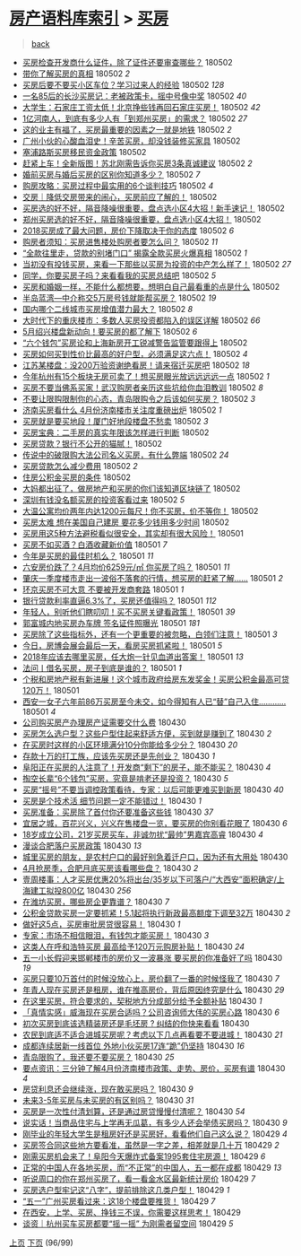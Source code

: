 [房产语料库索引](../../README.md)  > [买房](买房.md)
====
> [back](../README.md)

- [买房检查开发商什么证件，除了证件还要审查哪些？](http://jkwz.applinzi.com/ittc/7098554370436367377.html#%E4%B9%B0%E6%88%BF%E6%A3%80%E6%9F%A5%E5%BC%80%E5%8F%91%E5%95%86%E4%BB%80%E4%B9%88%E8%AF%81%E4%BB%B6%EF%BC%8C%E9%99%A4%E4%BA%86%E8%AF%81%E4%BB%B6%E8%BF%98%E8%A6%81%E5%AE%A1%E6%9F%A5%E5%93%AA%E4%BA%9B%EF%BC%9F) 180502  
- [带你了解买房的真相](http://jkwz.applinzi.com/ittc/7098554366820877322.html#%E5%B8%A6%E4%BD%A0%E4%BA%86%E8%A7%A3%E4%B9%B0%E6%88%BF%E7%9A%84%E7%9C%9F%E7%9B%B8) 180502 *2* 
- [买房后要不要买小区车位？学习过来人的经验](http://jkwz.applinzi.com/ittc/7098553395038389265.html#%E4%B9%B0%E6%88%BF%E5%90%8E%E8%A6%81%E4%B8%8D%E8%A6%81%E4%B9%B0%E5%B0%8F%E5%8C%BA%E8%BD%A6%E4%BD%8D%EF%BC%9F%E5%AD%A6%E4%B9%A0%E8%BF%87%E6%9D%A5%E4%BA%BA%E7%9A%84%E7%BB%8F%E9%AA%8C) 180502 *128* 
- [一名85后的长沙买房记：老被政策卡，摇中号像中奖](http://jkwz.applinzi.com/ittc/7098548394580771857.html#%E4%B8%80%E5%90%8D85%E5%90%8E%E7%9A%84%E9%95%BF%E6%B2%99%E4%B9%B0%E6%88%BF%E8%AE%B0%EF%BC%9A%E8%80%81%E8%A2%AB%E6%94%BF%E7%AD%96%E5%8D%A1%EF%BC%8C%E6%91%87%E4%B8%AD%E5%8F%B7%E5%83%8F%E4%B8%AD%E5%A5%96) 180502 *40* 
- [大学生：石家庄工资太低！北京挣些钱再回石家庄买房！](http://jkwz.applinzi.com/ittc/7098542133265040391.html#%E5%A4%A7%E5%AD%A6%E7%94%9F%EF%BC%9A%E7%9F%B3%E5%AE%B6%E5%BA%84%E5%B7%A5%E8%B5%84%E5%A4%AA%E4%BD%8E%EF%BC%81%E5%8C%97%E4%BA%AC%E6%8C%A3%E4%BA%9B%E9%92%B1%E5%86%8D%E5%9B%9E%E7%9F%B3%E5%AE%B6%E5%BA%84%E4%B9%B0%E6%88%BF%EF%BC%81) 180502 *42* 
- [1亿河南人，到底有多少人有「到郑州买房」的需求？](http://jkwz.applinzi.com/ittc/7098540496572122123.html#1%E4%BA%BF%E6%B2%B3%E5%8D%97%E4%BA%BA%EF%BC%8C%E5%88%B0%E5%BA%95%E6%9C%89%E5%A4%9A%E5%B0%91%E4%BA%BA%E6%9C%89%E3%80%8C%E5%88%B0%E9%83%91%E5%B7%9E%E4%B9%B0%E6%88%BF%E3%80%8D%E7%9A%84%E9%9C%80%E6%B1%82%EF%BC%9F) 180502 *27* 
- [这的业主有福了，买房最重要的因素之一就是地铁](http://jkwz.applinzi.com/ittc/7098538983309181962.html#%E8%BF%99%E7%9A%84%E4%B8%9A%E4%B8%BB%E6%9C%89%E7%A6%8F%E4%BA%86%EF%BC%8C%E4%B9%B0%E6%88%BF%E6%9C%80%E9%87%8D%E8%A6%81%E7%9A%84%E5%9B%A0%E7%B4%A0%E4%B9%8B%E4%B8%80%E5%B0%B1%E6%98%AF%E5%9C%B0%E9%93%81) 180502 *2* 
- [广州小伙的心酸血泪史！辛苦买房，却没钱装修买家具](http://jkwz.applinzi.com/ittc/7098538600578941969.html#%E5%B9%BF%E5%B7%9E%E5%B0%8F%E4%BC%99%E7%9A%84%E5%BF%83%E9%85%B8%E8%A1%80%E6%B3%AA%E5%8F%B2%EF%BC%81%E8%BE%9B%E8%8B%A6%E4%B9%B0%E6%88%BF%EF%BC%8C%E5%8D%B4%E6%B2%A1%E9%92%B1%E8%A3%85%E4%BF%AE%E4%B9%B0%E5%AE%B6%E5%85%B7) 180502  
- [塞浦路斯买房移民资金政策](http://jkwz.applinzi.com/ittc/7098533799375930379.html#%E5%A1%9E%E6%B5%A6%E8%B7%AF%E6%96%AF%E4%B9%B0%E6%88%BF%E7%A7%BB%E6%B0%91%E8%B5%84%E9%87%91%E6%94%BF%E7%AD%96) 180502  
- [赶紧上车！全新版图！苏北刚需告诉你买房3条真诚建议](http://jkwz.applinzi.com/ittc/7098522188238029841.html#%E8%B5%B6%E7%B4%A7%E4%B8%8A%E8%BD%A6%EF%BC%81%E5%85%A8%E6%96%B0%E7%89%88%E5%9B%BE%EF%BC%81%E8%8B%8F%E5%8C%97%E5%88%9A%E9%9C%80%E5%91%8A%E8%AF%89%E4%BD%A0%E4%B9%B0%E6%88%BF3%E6%9D%A1%E7%9C%9F%E8%AF%9A%E5%BB%BA%E8%AE%AE) 180502 *2* 
- [婚前买房与婚后买房的区别你知道多少？](http://jkwz.applinzi.com/ittc/7098518436378575883.html#%E5%A9%9A%E5%89%8D%E4%B9%B0%E6%88%BF%E4%B8%8E%E5%A9%9A%E5%90%8E%E4%B9%B0%E6%88%BF%E7%9A%84%E5%8C%BA%E5%88%AB%E4%BD%A0%E7%9F%A5%E9%81%93%E5%A4%9A%E5%B0%91%EF%BC%9F) 180502 *7* 
- [购房攻略：买房过程中最实用的6个谈判技巧](http://jkwz.applinzi.com/ittc/7098513189371380747.html#%E8%B4%AD%E6%88%BF%E6%94%BB%E7%95%A5%EF%BC%9A%E4%B9%B0%E6%88%BF%E8%BF%87%E7%A8%8B%E4%B8%AD%E6%9C%80%E5%AE%9E%E7%94%A8%E7%9A%846%E4%B8%AA%E8%B0%88%E5%88%A4%E6%8A%80%E5%B7%A7) 180502 *4* 
- [交房｜降低交房带来的闹心，买房前应了解的！](http://jkwz.applinzi.com/ittc/7098509666244101126.html#%E4%BA%A4%E6%88%BF%EF%BD%9C%E9%99%8D%E4%BD%8E%E4%BA%A4%E6%88%BF%E5%B8%A6%E6%9D%A5%E7%9A%84%E9%97%B9%E5%BF%83%EF%BC%8C%E4%B9%B0%E6%88%BF%E5%89%8D%E5%BA%94%E4%BA%86%E8%A7%A3%E7%9A%84%EF%BC%81) 180502  
- [买房选的好不好，隔音降噪很重要，盘点选小区4大招！新手速记！](http://jkwz.applinzi.com/ittc/7098498683513603088.html#%E4%B9%B0%E6%88%BF%E9%80%89%E7%9A%84%E5%A5%BD%E4%B8%8D%E5%A5%BD%EF%BC%8C%E9%9A%94%E9%9F%B3%E9%99%8D%E5%99%AA%E5%BE%88%E9%87%8D%E8%A6%81%EF%BC%8C%E7%9B%98%E7%82%B9%E9%80%89%E5%B0%8F%E5%8C%BA4%E5%A4%A7%E6%8B%9B%EF%BC%81%E6%96%B0%E6%89%8B%E9%80%9F%E8%AE%B0%EF%BC%81) 180502  
- [郑州买房选的好不好，隔音降噪很重要，盘点选小区4大招！](http://jkwz.applinzi.com/ittc/7098498683471660039.html#%E9%83%91%E5%B7%9E%E4%B9%B0%E6%88%BF%E9%80%89%E7%9A%84%E5%A5%BD%E4%B8%8D%E5%A5%BD%EF%BC%8C%E9%9A%94%E9%9F%B3%E9%99%8D%E5%99%AA%E5%BE%88%E9%87%8D%E8%A6%81%EF%BC%8C%E7%9B%98%E7%82%B9%E9%80%89%E5%B0%8F%E5%8C%BA4%E5%A4%A7%E6%8B%9B%EF%BC%81) 180502  
- [2018买房成了最大问题，房价下降取决于你的态度](http://jkwz.applinzi.com/ittc/7098475236276306954.html#2018%E4%B9%B0%E6%88%BF%E6%88%90%E4%BA%86%E6%9C%80%E5%A4%A7%E9%97%AE%E9%A2%98%EF%BC%8C%E6%88%BF%E4%BB%B7%E4%B8%8B%E9%99%8D%E5%8F%96%E5%86%B3%E4%BA%8E%E4%BD%A0%E7%9A%84%E6%80%81%E5%BA%A6) 180502 *6* 
- [购房者须知：买房进售楼处购房者要怎么问？](http://jkwz.applinzi.com/ittc/7098474727184270353.html#%E8%B4%AD%E6%88%BF%E8%80%85%E9%A1%BB%E7%9F%A5%EF%BC%9A%E4%B9%B0%E6%88%BF%E8%BF%9B%E5%94%AE%E6%A5%BC%E5%A4%84%E8%B4%AD%E6%88%BF%E8%80%85%E8%A6%81%E6%80%8E%E4%B9%88%E9%97%AE%EF%BC%9F) 180502 *11* 
- [“全款往里走，贷款的别堵门口” 揭露全款买房火爆真相](http://jkwz.applinzi.com/ittc/7098468853640332299.html#%E2%80%9C%E5%85%A8%E6%AC%BE%E5%BE%80%E9%87%8C%E8%B5%B0%EF%BC%8C%E8%B4%B7%E6%AC%BE%E7%9A%84%E5%88%AB%E5%A0%B5%E9%97%A8%E5%8F%A3%E2%80%9D+%E6%8F%AD%E9%9C%B2%E5%85%A8%E6%AC%BE%E4%B9%B0%E6%88%BF%E7%81%AB%E7%88%86%E7%9C%9F%E7%9B%B8) 180502 *1* 
- [当初没有投钱买房，来看一下那些以买房为投资的中产怎么样了！](http://jkwz.applinzi.com/ittc/7098468556956238865.html#%E5%BD%93%E5%88%9D%E6%B2%A1%E6%9C%89%E6%8A%95%E9%92%B1%E4%B9%B0%E6%88%BF%EF%BC%8C%E6%9D%A5%E7%9C%8B%E4%B8%80%E4%B8%8B%E9%82%A3%E4%BA%9B%E4%BB%A5%E4%B9%B0%E6%88%BF%E4%B8%BA%E6%8A%95%E8%B5%84%E7%9A%84%E4%B8%AD%E4%BA%A7%E6%80%8E%E4%B9%88%E6%A0%B7%E4%BA%86%EF%BC%81) 180502 *27* 
- [同学，你要买房子吗？来看看我的买房总结吧](http://jkwz.applinzi.com/ittc/7098467047875019783.html#%E5%90%8C%E5%AD%A6%EF%BC%8C%E4%BD%A0%E8%A6%81%E4%B9%B0%E6%88%BF%E5%AD%90%E5%90%97%EF%BC%9F%E6%9D%A5%E7%9C%8B%E7%9C%8B%E6%88%91%E7%9A%84%E4%B9%B0%E6%88%BF%E6%80%BB%E7%BB%93%E5%90%A7) 180502 *5* 
- [买房和婚姻一样，不能什么都想要，想明白自己最看重的点是什么](http://jkwz.applinzi.com/ittc/7098191662385988624.html#%E4%B9%B0%E6%88%BF%E5%92%8C%E5%A9%9A%E5%A7%BB%E4%B8%80%E6%A0%B7%EF%BC%8C%E4%B8%8D%E8%83%BD%E4%BB%80%E4%B9%88%E9%83%BD%E6%83%B3%E8%A6%81%EF%BC%8C%E6%83%B3%E6%98%8E%E7%99%BD%E8%87%AA%E5%B7%B1%E6%9C%80%E7%9C%8B%E9%87%8D%E7%9A%84%E7%82%B9%E6%98%AF%E4%BB%80%E4%B9%88) 180502  
- [半岛蓝湾—中介称交5万房号钱就能帮买房？](http://jkwz.applinzi.com/ittc/7098462503225000971.html#%E5%8D%8A%E5%B2%9B%E8%93%9D%E6%B9%BE%E2%80%94%E4%B8%AD%E4%BB%8B%E7%A7%B0%E4%BA%A45%E4%B8%87%E6%88%BF%E5%8F%B7%E9%92%B1%E5%B0%B1%E8%83%BD%E5%B8%AE%E4%B9%B0%E6%88%BF%EF%BC%9F) 180502 *19* 
- [国内哪个二线城市买房增值潜力最大？](http://jkwz.applinzi.com/ittc/7098461349904647175.html#%E5%9B%BD%E5%86%85%E5%93%AA%E4%B8%AA%E4%BA%8C%E7%BA%BF%E5%9F%8E%E5%B8%82%E4%B9%B0%E6%88%BF%E5%A2%9E%E5%80%BC%E6%BD%9C%E5%8A%9B%E6%9C%80%E5%A4%A7%EF%BC%9F) 180502 *8* 
- [大时代下的重庆楼市：多数人买房投资都陷入的误区详解](http://jkwz.applinzi.com/ittc/7098459334306694150.html#%E5%A4%A7%E6%97%B6%E4%BB%A3%E4%B8%8B%E7%9A%84%E9%87%8D%E5%BA%86%E6%A5%BC%E5%B8%82%EF%BC%9A%E5%A4%9A%E6%95%B0%E4%BA%BA%E4%B9%B0%E6%88%BF%E6%8A%95%E8%B5%84%E9%83%BD%E9%99%B7%E5%85%A5%E7%9A%84%E8%AF%AF%E5%8C%BA%E8%AF%A6%E8%A7%A3) 180502 *66* 
- [5月绍兴楼盘新动向！要买房的都了解下](http://jkwz.applinzi.com/ittc/7098456876717179910.html#5%E6%9C%88%E7%BB%8D%E5%85%B4%E6%A5%BC%E7%9B%98%E6%96%B0%E5%8A%A8%E5%90%91%EF%BC%81%E8%A6%81%E4%B9%B0%E6%88%BF%E7%9A%84%E9%83%BD%E4%BA%86%E8%A7%A3%E4%B8%8B) 180502 *6* 
- [“六个钱包”买房论和上海新房开工锐减警告监管要跟得上](http://jkwz.applinzi.com/ittc/7098455847804077072.html#%E2%80%9C%E5%85%AD%E4%B8%AA%E9%92%B1%E5%8C%85%E2%80%9D%E4%B9%B0%E6%88%BF%E8%AE%BA%E5%92%8C%E4%B8%8A%E6%B5%B7%E6%96%B0%E6%88%BF%E5%BC%80%E5%B7%A5%E9%94%90%E5%87%8F%E8%AD%A6%E5%91%8A%E7%9B%91%E7%AE%A1%E8%A6%81%E8%B7%9F%E5%BE%97%E4%B8%8A) 180502  
- [买房如何买到性价比最高的好户型，必须满足这六点！](http://jkwz.applinzi.com/ittc/7098454045847192592.html#%E4%B9%B0%E6%88%BF%E5%A6%82%E4%BD%95%E4%B9%B0%E5%88%B0%E6%80%A7%E4%BB%B7%E6%AF%94%E6%9C%80%E9%AB%98%E7%9A%84%E5%A5%BD%E6%88%B7%E5%9E%8B%EF%BC%8C%E5%BF%85%E9%A1%BB%E6%BB%A1%E8%B6%B3%E8%BF%99%E5%85%AD%E7%82%B9%EF%BC%81) 180502 *4* 
- [江苏某楼盘：没200万验资谢绝看房！请来宿迁买房吧](http://jkwz.applinzi.com/ittc/7098450899209028624.html#%E6%B1%9F%E8%8B%8F%E6%9F%90%E6%A5%BC%E7%9B%98%EF%BC%9A%E6%B2%A1200%E4%B8%87%E9%AA%8C%E8%B5%84%E8%B0%A2%E7%BB%9D%E7%9C%8B%E6%88%BF%EF%BC%81%E8%AF%B7%E6%9D%A5%E5%AE%BF%E8%BF%81%E4%B9%B0%E6%88%BF%E5%90%A7) 180502 *18* 
- [今年杭州有15个板块无房可卖了！想买房眼光放远远远远一点](http://jkwz.applinzi.com/ittc/7098449557363098634.html#%E4%BB%8A%E5%B9%B4%E6%9D%AD%E5%B7%9E%E6%9C%8915%E4%B8%AA%E6%9D%BF%E5%9D%97%E6%97%A0%E6%88%BF%E5%8F%AF%E5%8D%96%E4%BA%86%EF%BC%81%E6%83%B3%E4%B9%B0%E6%88%BF%E7%9C%BC%E5%85%89%E6%94%BE%E8%BF%9C%E8%BF%9C%E8%BF%9C%E8%BF%9C%E4%B8%80%E7%82%B9) 180502 *1* 
- [买房不要当佛系买家！武汉购房者亲历这些坑给你血泪教训](http://jkwz.applinzi.com/ittc/7098448157035987974.html#%E4%B9%B0%E6%88%BF%E4%B8%8D%E8%A6%81%E5%BD%93%E4%BD%9B%E7%B3%BB%E4%B9%B0%E5%AE%B6%EF%BC%81%E6%AD%A6%E6%B1%89%E8%B4%AD%E6%88%BF%E8%80%85%E4%BA%B2%E5%8E%86%E8%BF%99%E4%BA%9B%E5%9D%91%E7%BB%99%E4%BD%A0%E8%A1%80%E6%B3%AA%E6%95%99%E8%AE%AD) 180502 *8* 
- [不要让限购限制你的心态，青岛限购令之后该如何买房？](http://jkwz.applinzi.com/ittc/7096671410678400011.html#%E4%B8%8D%E8%A6%81%E8%AE%A9%E9%99%90%E8%B4%AD%E9%99%90%E5%88%B6%E4%BD%A0%E7%9A%84%E5%BF%83%E6%80%81%EF%BC%8C%E9%9D%92%E5%B2%9B%E9%99%90%E8%B4%AD%E4%BB%A4%E4%B9%8B%E5%90%8E%E8%AF%A5%E5%A6%82%E4%BD%95%E4%B9%B0%E6%88%BF%EF%BC%9F) 180502 *3* 
- [济南买房看什么 4月份济南楼市关注度重磅出炉](http://jkwz.applinzi.com/ittc/7098444218601309201.html#%E6%B5%8E%E5%8D%97%E4%B9%B0%E6%88%BF%E7%9C%8B%E4%BB%80%E4%B9%88+4%E6%9C%88%E4%BB%BD%E6%B5%8E%E5%8D%97%E6%A5%BC%E5%B8%82%E5%85%B3%E6%B3%A8%E5%BA%A6%E9%87%8D%E7%A3%85%E5%87%BA%E7%82%89) 180502 *1* 
- [买房就是要买地段！厦门好地段楼盘不愁卖](http://jkwz.applinzi.com/ittc/7098444036308468746.html#%E4%B9%B0%E6%88%BF%E5%B0%B1%E6%98%AF%E8%A6%81%E4%B9%B0%E5%9C%B0%E6%AE%B5%EF%BC%81%E5%8E%A6%E9%97%A8%E5%A5%BD%E5%9C%B0%E6%AE%B5%E6%A5%BC%E7%9B%98%E4%B8%8D%E6%84%81%E5%8D%96) 180502 *3* 
- [买房宝典：二手房的真实年限该怎样进行判断](http://jkwz.applinzi.com/ittc/7098435591270302727.html#%E4%B9%B0%E6%88%BF%E5%AE%9D%E5%85%B8%EF%BC%9A%E4%BA%8C%E6%89%8B%E6%88%BF%E7%9A%84%E7%9C%9F%E5%AE%9E%E5%B9%B4%E9%99%90%E8%AF%A5%E6%80%8E%E6%A0%B7%E8%BF%9B%E8%A1%8C%E5%88%A4%E6%96%AD) 180502  
- [买房贷款？银行不公开的猫腻！](http://jkwz.applinzi.com/ittc/7098431859816137739.html#%E4%B9%B0%E6%88%BF%E8%B4%B7%E6%AC%BE%EF%BC%9F%E9%93%B6%E8%A1%8C%E4%B8%8D%E5%85%AC%E5%BC%80%E7%9A%84%E7%8C%AB%E8%85%BB%EF%BC%81) 180502  
- [传说中的破限购大法公司名义买房，有什么弊端](http://jkwz.applinzi.com/ittc/7098430752645710865.html#%E4%BC%A0%E8%AF%B4%E4%B8%AD%E7%9A%84%E7%A0%B4%E9%99%90%E8%B4%AD%E5%A4%A7%E6%B3%95%E5%85%AC%E5%8F%B8%E5%90%8D%E4%B9%89%E4%B9%B0%E6%88%BF%EF%BC%8C%E6%9C%89%E4%BB%80%E4%B9%88%E5%BC%8A%E7%AB%AF) 180502 *24* 
- [买房贷款怎么减少费用](http://jkwz.applinzi.com/ittc/7098430457232491530.html#%E4%B9%B0%E6%88%BF%E8%B4%B7%E6%AC%BE%E6%80%8E%E4%B9%88%E5%87%8F%E5%B0%91%E8%B4%B9%E7%94%A8) 180502 *2* 
- [住房公积金买房的条件](http://jkwz.applinzi.com/ittc/7098428034573140998.html#%E4%BD%8F%E6%88%BF%E5%85%AC%E7%A7%AF%E9%87%91%E4%B9%B0%E6%88%BF%E7%9A%84%E6%9D%A1%E4%BB%B6) 180502  
- [大妈都出征了，做房地产和买房的你们该知道区块链了](http://jkwz.applinzi.com/ittc/7098419672242455568.html#%E5%A4%A7%E5%A6%88%E9%83%BD%E5%87%BA%E5%BE%81%E4%BA%86%EF%BC%8C%E5%81%9A%E6%88%BF%E5%9C%B0%E4%BA%A7%E5%92%8C%E4%B9%B0%E6%88%BF%E7%9A%84%E4%BD%A0%E4%BB%AC%E8%AF%A5%E7%9F%A5%E9%81%93%E5%8C%BA%E5%9D%97%E9%93%BE%E4%BA%86) 180502  
- [深圳有钱没名额买房的投资客看过来](http://jkwz.applinzi.com/ittc/7098410942813701130.html#%E6%B7%B1%E5%9C%B3%E6%9C%89%E9%92%B1%E6%B2%A1%E5%90%8D%E9%A2%9D%E4%B9%B0%E6%88%BF%E7%9A%84%E6%8A%95%E8%B5%84%E5%AE%A2%E7%9C%8B%E8%BF%87%E6%9D%A5) 180502 *5* 
- [大温公寓均价两年内达1200元每尺！你不买房，价不等你！](http://jkwz.applinzi.com/ittc/7098385480817312774.html#%E5%A4%A7%E6%B8%A9%E5%85%AC%E5%AF%93%E5%9D%87%E4%BB%B7%E4%B8%A4%E5%B9%B4%E5%86%85%E8%BE%BE1200%E5%85%83%E6%AF%8F%E5%B0%BA%EF%BC%81%E4%BD%A0%E4%B8%8D%E4%B9%B0%E6%88%BF%EF%BC%8C%E4%BB%B7%E4%B8%8D%E7%AD%89%E4%BD%A0%EF%BC%81) 180502  
- [买房太难 想在美国自己建房 要花多少钱用多少时间](http://jkwz.applinzi.com/ittc/7098346769677288459.html#%E4%B9%B0%E6%88%BF%E5%A4%AA%E9%9A%BE+%E6%83%B3%E5%9C%A8%E7%BE%8E%E5%9B%BD%E8%87%AA%E5%B7%B1%E5%BB%BA%E6%88%BF+%E8%A6%81%E8%8A%B1%E5%A4%9A%E5%B0%91%E9%92%B1%E7%94%A8%E5%A4%9A%E5%B0%91%E6%97%B6%E9%97%B4) 180502  
- [买房用这5种方法避税看似很安全，其实却有很大风险！](http://jkwz.applinzi.com/ittc/7098264638141760518.html#%E4%B9%B0%E6%88%BF%E7%94%A8%E8%BF%995%E7%A7%8D%E6%96%B9%E6%B3%95%E9%81%BF%E7%A8%8E%E7%9C%8B%E4%BC%BC%E5%BE%88%E5%AE%89%E5%85%A8%EF%BC%8C%E5%85%B6%E5%AE%9E%E5%8D%B4%E6%9C%89%E5%BE%88%E5%A4%A7%E9%A3%8E%E9%99%A9%EF%BC%81) 180501  
- [买房不如买酒？白酒收藏新价值](http://jkwz.applinzi.com/ittc/7098264268304811014.html#%E4%B9%B0%E6%88%BF%E4%B8%8D%E5%A6%82%E4%B9%B0%E9%85%92%EF%BC%9F%E7%99%BD%E9%85%92%E6%94%B6%E8%97%8F%E6%96%B0%E4%BB%B7%E5%80%BC) 180501 *7* 
- [今年是买房的最佳时机么？](http://jkwz.applinzi.com/ittc/7098222793386886161.html#%E4%BB%8A%E5%B9%B4%E6%98%AF%E4%B9%B0%E6%88%BF%E7%9A%84%E6%9C%80%E4%BD%B3%E6%97%B6%E6%9C%BA%E4%B9%88%EF%BC%9F) 180501 *11* 
- [六安房价跌了？4月均价6259元/㎡ 你买房了吗？](http://jkwz.applinzi.com/ittc/7098208794658210822.html#%E5%85%AD%E5%AE%89%E6%88%BF%E4%BB%B7%E8%B7%8C%E4%BA%86%EF%BC%9F4%E6%9C%88%E5%9D%87%E4%BB%B76259%E5%85%83%2F%E3%8E%A1+%E4%BD%A0%E4%B9%B0%E6%88%BF%E4%BA%86%E5%90%97%EF%BC%9F) 180501 *11* 
- [肇庆一季度楼市走出一波俗不落套的行情，想买房的赶紧了解……](http://jkwz.applinzi.com/ittc/7098196042451518475.html#%E8%82%87%E5%BA%86%E4%B8%80%E5%AD%A3%E5%BA%A6%E6%A5%BC%E5%B8%82%E8%B5%B0%E5%87%BA%E4%B8%80%E6%B3%A2%E4%BF%97%E4%B8%8D%E8%90%BD%E5%A5%97%E7%9A%84%E8%A1%8C%E6%83%85%EF%BC%8C%E6%83%B3%E4%B9%B0%E6%88%BF%E7%9A%84%E8%B5%B6%E7%B4%A7%E4%BA%86%E8%A7%A3%E2%80%A6%E2%80%A6) 180501 *2* 
- [环京买房不可大意 不要被开发商套路](http://jkwz.applinzi.com/ittc/7098174990832894987.html#%E7%8E%AF%E4%BA%AC%E4%B9%B0%E6%88%BF%E4%B8%8D%E5%8F%AF%E5%A4%A7%E6%84%8F+%E4%B8%8D%E8%A6%81%E8%A2%AB%E5%BC%80%E5%8F%91%E5%95%86%E5%A5%97%E8%B7%AF) 180501 *1* 
- [银行贷款利率直逼6.3%了，买房还值得吗？](http://jkwz.applinzi.com/ittc/7098167030782100497.html#%E9%93%B6%E8%A1%8C%E8%B4%B7%E6%AC%BE%E5%88%A9%E7%8E%87%E7%9B%B4%E9%80%BC6.3%25%E4%BA%86%EF%BC%8C%E4%B9%B0%E6%88%BF%E8%BF%98%E5%80%BC%E5%BE%97%E5%90%97%EF%BC%9F) 180501 *112* 
- [年轻人，别听他们瞎叨叨！买不买房关键看政策！](http://jkwz.applinzi.com/ittc/7098136245286994960.html#%E5%B9%B4%E8%BD%BB%E4%BA%BA%EF%BC%8C%E5%88%AB%E5%90%AC%E4%BB%96%E4%BB%AC%E7%9E%8E%E5%8F%A8%E5%8F%A8%EF%BC%81%E4%B9%B0%E4%B8%8D%E4%B9%B0%E6%88%BF%E5%85%B3%E9%94%AE%E7%9C%8B%E6%94%BF%E7%AD%96%EF%BC%81) 180501 *39* 
- [郭富城内地买房办车牌 签名证件照曝光](http://jkwz.applinzi.com/ittc/7098077043428426769.html#%E9%83%AD%E5%AF%8C%E5%9F%8E%E5%86%85%E5%9C%B0%E4%B9%B0%E6%88%BF%E5%8A%9E%E8%BD%A6%E7%89%8C+%E7%AD%BE%E5%90%8D%E8%AF%81%E4%BB%B6%E7%85%A7%E6%9B%9D%E5%85%89) 180501 *181* 
- [买房除了这些指标外，还有一个更重要的被忽略，白领们注意！](http://jkwz.applinzi.com/ittc/7098076048279471111.html#%E4%B9%B0%E6%88%BF%E9%99%A4%E4%BA%86%E8%BF%99%E4%BA%9B%E6%8C%87%E6%A0%87%E5%A4%96%EF%BC%8C%E8%BF%98%E6%9C%89%E4%B8%80%E4%B8%AA%E6%9B%B4%E9%87%8D%E8%A6%81%E7%9A%84%E8%A2%AB%E5%BF%BD%E7%95%A5%EF%BC%8C%E7%99%BD%E9%A2%86%E4%BB%AC%E6%B3%A8%E6%84%8F%EF%BC%81) 180501 *3* 
- [今日，房博会展会最后一天，看房买房抓紧啦！](http://jkwz.applinzi.com/ittc/7098072485084005383.html#%E4%BB%8A%E6%97%A5%EF%BC%8C%E6%88%BF%E5%8D%9A%E4%BC%9A%E5%B1%95%E4%BC%9A%E6%9C%80%E5%90%8E%E4%B8%80%E5%A4%A9%EF%BC%8C%E7%9C%8B%E6%88%BF%E4%B9%B0%E6%88%BF%E6%8A%93%E7%B4%A7%E5%95%A6%EF%BC%81) 180501 *5* 
- [2018年应该去哪里买房，任大炮一针见血道出答案！](http://jkwz.applinzi.com/ittc/7097057187681797136.html#2018%E5%B9%B4%E5%BA%94%E8%AF%A5%E5%8E%BB%E5%93%AA%E9%87%8C%E4%B9%B0%E6%88%BF%EF%BC%8C%E4%BB%BB%E5%A4%A7%E7%82%AE%E4%B8%80%E9%92%88%E8%A7%81%E8%A1%80%E9%81%93%E5%87%BA%E7%AD%94%E6%A1%88%EF%BC%81) 180501 *13* 
- [法问丨借名买房，房子到底是谁的？](http://jkwz.applinzi.com/ittc/7098034525437428752.html#%E6%B3%95%E9%97%AE%E4%B8%A8%E5%80%9F%E5%90%8D%E4%B9%B0%E6%88%BF%EF%BC%8C%E6%88%BF%E5%AD%90%E5%88%B0%E5%BA%95%E6%98%AF%E8%B0%81%E7%9A%84%EF%BC%9F) 180501 *1* 
- [个税和房地产税有新进展！这个城市政府给房东发奖金！买房公积金最高可贷120万！](http://jkwz.applinzi.com/ittc/7098011299344811014.html#%E4%B8%AA%E7%A8%8E%E5%92%8C%E6%88%BF%E5%9C%B0%E4%BA%A7%E7%A8%8E%E6%9C%89%E6%96%B0%E8%BF%9B%E5%B1%95%EF%BC%81%E8%BF%99%E4%B8%AA%E5%9F%8E%E5%B8%82%E6%94%BF%E5%BA%9C%E7%BB%99%E6%88%BF%E4%B8%9C%E5%8F%91%E5%A5%96%E9%87%91%EF%BC%81%E4%B9%B0%E6%88%BF%E5%85%AC%E7%A7%AF%E9%87%91%E6%9C%80%E9%AB%98%E5%8F%AF%E8%B4%B7120%E4%B8%87%EF%BC%81) 180501  
- [西安一女子六年前86万买房至今未交，如今得知有人已“替”自己入住…………](http://jkwz.applinzi.com/ittc/7097962802256020491.html#%E8%A5%BF%E5%AE%89%E4%B8%80%E5%A5%B3%E5%AD%90%E5%85%AD%E5%B9%B4%E5%89%8D86%E4%B8%87%E4%B9%B0%E6%88%BF%E8%87%B3%E4%BB%8A%E6%9C%AA%E4%BA%A4%EF%BC%8C%E5%A6%82%E4%BB%8A%E5%BE%97%E7%9F%A5%E6%9C%89%E4%BA%BA%E5%B7%B2%E2%80%9C%E6%9B%BF%E2%80%9D%E8%87%AA%E5%B7%B1%E5%85%A5%E4%BD%8F%E2%80%A6%E2%80%A6%E2%80%A6%E2%80%A6) 180501 *4* 
- [公司购买房产办理房产证需要交什么费](http://jkwz.applinzi.com/ittc/7097922297472222224.html#%E5%85%AC%E5%8F%B8%E8%B4%AD%E4%B9%B0%E6%88%BF%E4%BA%A7%E5%8A%9E%E7%90%86%E6%88%BF%E4%BA%A7%E8%AF%81%E9%9C%80%E8%A6%81%E4%BA%A4%E4%BB%80%E4%B9%88%E8%B4%B9) 180430  
- [买房怎么选户型？这些户型住起来舒适方便，买到就是赚到了](http://jkwz.applinzi.com/ittc/7097919090113119243.html#%E4%B9%B0%E6%88%BF%E6%80%8E%E4%B9%88%E9%80%89%E6%88%B7%E5%9E%8B%EF%BC%9F%E8%BF%99%E4%BA%9B%E6%88%B7%E5%9E%8B%E4%BD%8F%E8%B5%B7%E6%9D%A5%E8%88%92%E9%80%82%E6%96%B9%E4%BE%BF%EF%BC%8C%E4%B9%B0%E5%88%B0%E5%B0%B1%E6%98%AF%E8%B5%9A%E5%88%B0%E4%BA%86) 180430 *2* 
- [在买房时这样的小区环境满分10分你能给多少分？](http://jkwz.applinzi.com/ittc/7097917705447539728.html#%E5%9C%A8%E4%B9%B0%E6%88%BF%E6%97%B6%E8%BF%99%E6%A0%B7%E7%9A%84%E5%B0%8F%E5%8C%BA%E7%8E%AF%E5%A2%83%E6%BB%A1%E5%88%8610%E5%88%86%E4%BD%A0%E8%83%BD%E7%BB%99%E5%A4%9A%E5%B0%91%E5%88%86%EF%BC%9F) 180430 *20* 
- [存款十万的打工族，应该先买房还是先创业？](http://jkwz.applinzi.com/ittc/7097889366619980810.html#%E5%AD%98%E6%AC%BE%E5%8D%81%E4%B8%87%E7%9A%84%E6%89%93%E5%B7%A5%E6%97%8F%EF%BC%8C%E5%BA%94%E8%AF%A5%E5%85%88%E4%B9%B0%E6%88%BF%E8%BF%98%E6%98%AF%E5%85%88%E5%88%9B%E4%B8%9A%EF%BC%9F) 180430 *1* 
- [阜阳正在买房的人注意了！开发商“剩下”的房子，能不能买？](http://jkwz.applinzi.com/ittc/7097871807325668358.html#%E9%98%9C%E9%98%B3%E6%AD%A3%E5%9C%A8%E4%B9%B0%E6%88%BF%E7%9A%84%E4%BA%BA%E6%B3%A8%E6%84%8F%E4%BA%86%EF%BC%81%E5%BC%80%E5%8F%91%E5%95%86%E2%80%9C%E5%89%A9%E4%B8%8B%E2%80%9D%E7%9A%84%E6%88%BF%E5%AD%90%EF%BC%8C%E8%83%BD%E4%B8%8D%E8%83%BD%E4%B9%B0%EF%BC%9F) 180430 *4* 
- [掏空长辈“6个钱包”买房，究竟是啃老还是投资？](http://jkwz.applinzi.com/ittc/7097858290698683402.html#%E6%8E%8F%E7%A9%BA%E9%95%BF%E8%BE%88%E2%80%9C6%E4%B8%AA%E9%92%B1%E5%8C%85%E2%80%9D%E4%B9%B0%E6%88%BF%EF%BC%8C%E7%A9%B6%E7%AB%9F%E6%98%AF%E5%95%83%E8%80%81%E8%BF%98%E6%98%AF%E6%8A%95%E8%B5%84%EF%BC%9F) 180430 *5* 
- [买房“摇号”不要当调控政策看待，专家：以后可能更难买到新房](http://jkwz.applinzi.com/ittc/7097853241067045894.html#%E4%B9%B0%E6%88%BF%E2%80%9C%E6%91%87%E5%8F%B7%E2%80%9D%E4%B8%8D%E8%A6%81%E5%BD%93%E8%B0%83%E6%8E%A7%E6%94%BF%E7%AD%96%E7%9C%8B%E5%BE%85%EF%BC%8C%E4%B8%93%E5%AE%B6%EF%BC%9A%E4%BB%A5%E5%90%8E%E5%8F%AF%E8%83%BD%E6%9B%B4%E9%9A%BE%E4%B9%B0%E5%88%B0%E6%96%B0%E6%88%BF) 180430 *40* 
- [买房是个技术活 细节问题一定不能错过！](http://jkwz.applinzi.com/ittc/7097851536120218641.html#%E4%B9%B0%E6%88%BF%E6%98%AF%E4%B8%AA%E6%8A%80%E6%9C%AF%E6%B4%BB+%E7%BB%86%E8%8A%82%E9%97%AE%E9%A2%98%E4%B8%80%E5%AE%9A%E4%B8%8D%E8%83%BD%E9%94%99%E8%BF%87%EF%BC%81) 180430 *1* 
- [买房准备：买房除了首付你还要准备这些钱](http://jkwz.applinzi.com/ittc/7097850114469266449.html#%E4%B9%B0%E6%88%BF%E5%87%86%E5%A4%87%EF%BC%9A%E4%B9%B0%E6%88%BF%E9%99%A4%E4%BA%86%E9%A6%96%E4%BB%98%E4%BD%A0%E8%BF%98%E8%A6%81%E5%87%86%E5%A4%87%E8%BF%99%E4%BA%9B%E9%92%B1) 180430 *37* 
- [宜居之城，百花兴义，兴义在售楼盘一览，要买房的你别看花眼了](http://jkwz.applinzi.com/ittc/7097840186367149072.html#%E5%AE%9C%E5%B1%85%E4%B9%8B%E5%9F%8E%EF%BC%8C%E7%99%BE%E8%8A%B1%E5%85%B4%E4%B9%89%EF%BC%8C%E5%85%B4%E4%B9%89%E5%9C%A8%E5%94%AE%E6%A5%BC%E7%9B%98%E4%B8%80%E8%A7%88%EF%BC%8C%E8%A6%81%E4%B9%B0%E6%88%BF%E7%9A%84%E4%BD%A0%E5%88%AB%E7%9C%8B%E8%8A%B1%E7%9C%BC%E4%BA%86) 180430 *6* 
- [18岁成立公司，21岁买房买车，非诚勿扰“最帅”男嘉宾高睿](http://jkwz.applinzi.com/ittc/7097835628777702410.html#18%E5%B2%81%E6%88%90%E7%AB%8B%E5%85%AC%E5%8F%B8%EF%BC%8C21%E5%B2%81%E4%B9%B0%E6%88%BF%E4%B9%B0%E8%BD%A6%EF%BC%8C%E9%9D%9E%E8%AF%9A%E5%8B%BF%E6%89%B0%E2%80%9C%E6%9C%80%E5%B8%85%E2%80%9D%E7%94%B7%E5%98%89%E5%AE%BE%E9%AB%98%E7%9D%BF) 180430 *4* 
- [漫谈合肥落户买房政策](http://jkwz.applinzi.com/ittc/7097828518635504656.html#%E6%BC%AB%E8%B0%88%E5%90%88%E8%82%A5%E8%90%BD%E6%88%B7%E4%B9%B0%E6%88%BF%E6%94%BF%E7%AD%96) 180430 *13* 
- [城里买房的朋友，是农村户口的最好别急着迁户口，因为还有大用处](http://jkwz.applinzi.com/ittc/7097795344475882502.html#%E5%9F%8E%E9%87%8C%E4%B9%B0%E6%88%BF%E7%9A%84%E6%9C%8B%E5%8F%8B%EF%BC%8C%E6%98%AF%E5%86%9C%E6%9D%91%E6%88%B7%E5%8F%A3%E7%9A%84%E6%9C%80%E5%A5%BD%E5%88%AB%E6%80%A5%E7%9D%80%E8%BF%81%E6%88%B7%E5%8F%A3%EF%BC%8C%E5%9B%A0%E4%B8%BA%E8%BF%98%E6%9C%89%E5%A4%A7%E7%94%A8%E5%A4%84) 180430  
- [4月抢房季，合肥月底买房该看哪些盘？](http://jkwz.applinzi.com/ittc/7097771915752244240.html#4%E6%9C%88%E6%8A%A2%E6%88%BF%E5%AD%A3%EF%BC%8C%E5%90%88%E8%82%A5%E6%9C%88%E5%BA%95%E4%B9%B0%E6%88%BF%E8%AF%A5%E7%9C%8B%E5%93%AA%E4%BA%9B%E7%9B%98%EF%BC%9F) 180430 *2* 
- [壹周楼事：人才买房优惠20%将出台/35岁以下可落户/“大西安”面积确定/上海建工拟投800亿](http://jkwz.applinzi.com/ittc/7097766596103898129.html#%E5%A3%B9%E5%91%A8%E6%A5%BC%E4%BA%8B%EF%BC%9A%E4%BA%BA%E6%89%8D%E4%B9%B0%E6%88%BF%E4%BC%98%E6%83%A020%25%E5%B0%86%E5%87%BA%E5%8F%B0%2F35%E5%B2%81%E4%BB%A5%E4%B8%8B%E5%8F%AF%E8%90%BD%E6%88%B7%2F%E2%80%9C%E5%A4%A7%E8%A5%BF%E5%AE%89%E2%80%9D%E9%9D%A2%E7%A7%AF%E7%A1%AE%E5%AE%9A%2F%E4%B8%8A%E6%B5%B7%E5%BB%BA%E5%B7%A5%E6%8B%9F%E6%8A%95800%E4%BA%BF) 180430 *256* 
- [在潍坊买房，哪些房企更靠谱？](http://jkwz.applinzi.com/ittc/7097764106880943110.html#%E5%9C%A8%E6%BD%8D%E5%9D%8A%E4%B9%B0%E6%88%BF%EF%BC%8C%E5%93%AA%E4%BA%9B%E6%88%BF%E4%BC%81%E6%9B%B4%E9%9D%A0%E8%B0%B1%EF%BC%9F) 180430 *7* 
- [公积金贷款买房一定要抓紧！5.1起将执行新政最高额度下调至32万](http://jkwz.applinzi.com/ittc/7097761460430308369.html#%E5%85%AC%E7%A7%AF%E9%87%91%E8%B4%B7%E6%AC%BE%E4%B9%B0%E6%88%BF%E4%B8%80%E5%AE%9A%E8%A6%81%E6%8A%93%E7%B4%A7%EF%BC%815.1%E8%B5%B7%E5%B0%86%E6%89%A7%E8%A1%8C%E6%96%B0%E6%94%BF%E6%9C%80%E9%AB%98%E9%A2%9D%E5%BA%A6%E4%B8%8B%E8%B0%83%E8%87%B332%E4%B8%87) 180430 *2* 
- [做好这5点，买房审批房贷很容易！](http://jkwz.applinzi.com/ittc/7097759161964299270.html#%E5%81%9A%E5%A5%BD%E8%BF%995%E7%82%B9%EF%BC%8C%E4%B9%B0%E6%88%BF%E5%AE%A1%E6%89%B9%E6%88%BF%E8%B4%B7%E5%BE%88%E5%AE%B9%E6%98%93%EF%BC%81) 180430 *1* 
- [专家：市场不相信眼泪，有钱包才能买房！](http://jkwz.applinzi.com/ittc/7097748913010508810.html#%E4%B8%93%E5%AE%B6%EF%BC%9A%E5%B8%82%E5%9C%BA%E4%B8%8D%E7%9B%B8%E4%BF%A1%E7%9C%BC%E6%B3%AA%EF%BC%8C%E6%9C%89%E9%92%B1%E5%8C%85%E6%89%8D%E8%83%BD%E4%B9%B0%E6%88%BF%EF%BC%81) 180430 *3* 
- [这类人在呼和浩特买房 最高给予120万元购房补贴！](http://jkwz.applinzi.com/ittc/7097750693672911882.html#%E8%BF%99%E7%B1%BB%E4%BA%BA%E5%9C%A8%E5%91%BC%E5%92%8C%E6%B5%A9%E7%89%B9%E4%B9%B0%E6%88%BF+%E6%9C%80%E9%AB%98%E7%BB%99%E4%BA%88120%E4%B8%87%E5%85%83%E8%B4%AD%E6%88%BF%E8%A1%A5%E8%B4%B4%EF%BC%81) 180430 *24* 
- [五一小长假迎来邯郸楼市的房价又一波暴涨 要买房的你准备好了吗](http://jkwz.applinzi.com/ittc/7097731015604962320.html#%E4%BA%94%E4%B8%80%E5%B0%8F%E9%95%BF%E5%81%87%E8%BF%8E%E6%9D%A5%E9%82%AF%E9%83%B8%E6%A5%BC%E5%B8%82%E7%9A%84%E6%88%BF%E4%BB%B7%E5%8F%88%E4%B8%80%E6%B3%A2%E6%9A%B4%E6%B6%A8+%E8%A6%81%E4%B9%B0%E6%88%BF%E7%9A%84%E4%BD%A0%E5%87%86%E5%A4%87%E5%A5%BD%E4%BA%86%E5%90%97) 180430 *19* 
- [买房只要10万首付的时候没放心上，房价翻了一番的时候怪我了](http://jkwz.applinzi.com/ittc/7097449776083895306.html#%E4%B9%B0%E6%88%BF%E5%8F%AA%E8%A6%8110%E4%B8%87%E9%A6%96%E4%BB%98%E7%9A%84%E6%97%B6%E5%80%99%E6%B2%A1%E6%94%BE%E5%BF%83%E4%B8%8A%EF%BC%8C%E6%88%BF%E4%BB%B7%E7%BF%BB%E4%BA%86%E4%B8%80%E7%95%AA%E7%9A%84%E6%97%B6%E5%80%99%E6%80%AA%E6%88%91%E4%BA%86) 180430 *7* 
- [年青人现在买房还是租房，谁在推高房价，背后原因终究是什么](http://jkwz.applinzi.com/ittc/7097707554698429457.html#%E5%B9%B4%E9%9D%92%E4%BA%BA%E7%8E%B0%E5%9C%A8%E4%B9%B0%E6%88%BF%E8%BF%98%E6%98%AF%E7%A7%9F%E6%88%BF%EF%BC%8C%E8%B0%81%E5%9C%A8%E6%8E%A8%E9%AB%98%E6%88%BF%E4%BB%B7%EF%BC%8C%E8%83%8C%E5%90%8E%E5%8E%9F%E5%9B%A0%E7%BB%88%E7%A9%B6%E6%98%AF%E4%BB%80%E4%B9%88) 180430 *29* 
- [在这里买房，符合要求的，契税地方分成部分给予全额补贴](http://jkwz.applinzi.com/ittc/7097701745922933776.html#%E5%9C%A8%E8%BF%99%E9%87%8C%E4%B9%B0%E6%88%BF%EF%BC%8C%E7%AC%A6%E5%90%88%E8%A6%81%E6%B1%82%E7%9A%84%EF%BC%8C%E5%A5%91%E7%A8%8E%E5%9C%B0%E6%96%B9%E5%88%86%E6%88%90%E9%83%A8%E5%88%86%E7%BB%99%E4%BA%88%E5%85%A8%E9%A2%9D%E8%A1%A5%E8%B4%B4) 180430 *1* 
- [「真情实感」威海现在买房合适吗？公司咨询师大伟的买房心路](http://jkwz.applinzi.com/ittc/7097699294666818567.html#%E3%80%8C%E7%9C%9F%E6%83%85%E5%AE%9E%E6%84%9F%E3%80%8D%E5%A8%81%E6%B5%B7%E7%8E%B0%E5%9C%A8%E4%B9%B0%E6%88%BF%E5%90%88%E9%80%82%E5%90%97%EF%BC%9F%E5%85%AC%E5%8F%B8%E5%92%A8%E8%AF%A2%E5%B8%88%E5%A4%A7%E4%BC%9F%E7%9A%84%E4%B9%B0%E6%88%BF%E5%BF%83%E8%B7%AF) 180430 *6* 
- [初次买房到底该选精装房还是毛坯房 ? 纠结的你快来看看](http://jkwz.applinzi.com/ittc/7096711437932299281.html#%E5%88%9D%E6%AC%A1%E4%B9%B0%E6%88%BF%E5%88%B0%E5%BA%95%E8%AF%A5%E9%80%89%E7%B2%BE%E8%A3%85%E6%88%BF%E8%BF%98%E6%98%AF%E6%AF%9B%E5%9D%AF%E6%88%BF+%3F+%E7%BA%A0%E7%BB%93%E7%9A%84%E4%BD%A0%E5%BF%AB%E6%9D%A5%E7%9C%8B%E7%9C%8B) 180430  
- [农民到底适不适合进城买房呢？考虑以下几点再看要不要进城！](http://jkwz.applinzi.com/ittc/7097695150895793163.html#%E5%86%9C%E6%B0%91%E5%88%B0%E5%BA%95%E9%80%82%E4%B8%8D%E9%80%82%E5%90%88%E8%BF%9B%E5%9F%8E%E4%B9%B0%E6%88%BF%E5%91%A2%EF%BC%9F%E8%80%83%E8%99%91%E4%BB%A5%E4%B8%8B%E5%87%A0%E7%82%B9%E5%86%8D%E7%9C%8B%E8%A6%81%E4%B8%8D%E8%A6%81%E8%BF%9B%E5%9F%8E%EF%BC%81) 180430 *21* 
- [成都连续居新一线首位 外地小伙买房17连“跪”仍坚持](http://jkwz.applinzi.com/ittc/7097694006995846161.html#%E6%88%90%E9%83%BD%E8%BF%9E%E7%BB%AD%E5%B1%85%E6%96%B0%E4%B8%80%E7%BA%BF%E9%A6%96%E4%BD%8D+%E5%A4%96%E5%9C%B0%E5%B0%8F%E4%BC%99%E4%B9%B0%E6%88%BF17%E8%BF%9E%E2%80%9C%E8%B7%AA%E2%80%9D%E4%BB%8D%E5%9D%9A%E6%8C%81) 180430 *16* 
- [青岛限购了，我还要不要买房？](http://jkwz.applinzi.com/ittc/7097691532251628550.html#%E9%9D%92%E5%B2%9B%E9%99%90%E8%B4%AD%E4%BA%86%EF%BC%8C%E6%88%91%E8%BF%98%E8%A6%81%E4%B8%8D%E8%A6%81%E4%B9%B0%E6%88%BF%EF%BC%9F) 180430 *25* 
- [要点资讯：三分钟了解4月份济南楼市政策、走势、房价，买房有谱](http://jkwz.applinzi.com/ittc/7097673792526746641.html#%E8%A6%81%E7%82%B9%E8%B5%84%E8%AE%AF%EF%BC%9A%E4%B8%89%E5%88%86%E9%92%9F%E4%BA%86%E8%A7%A34%E6%9C%88%E4%BB%BD%E6%B5%8E%E5%8D%97%E6%A5%BC%E5%B8%82%E6%94%BF%E7%AD%96%E3%80%81%E8%B5%B0%E5%8A%BF%E3%80%81%E6%88%BF%E4%BB%B7%EF%BC%8C%E4%B9%B0%E6%88%BF%E6%9C%89%E8%B0%B1) 180430 *4* 
- [房贷利息还会继续涨，现在敢买房吗？](http://jkwz.applinzi.com/ittc/7097553944450696209.html#%E6%88%BF%E8%B4%B7%E5%88%A9%E6%81%AF%E8%BF%98%E4%BC%9A%E7%BB%A7%E7%BB%AD%E6%B6%A8%EF%BC%8C%E7%8E%B0%E5%9C%A8%E6%95%A2%E4%B9%B0%E6%88%BF%E5%90%97%EF%BC%9F) 180430 *9* 
- [未来3-5年买房与未买房的有区别吗？](http://jkwz.applinzi.com/ittc/7097568829314171921.html#%E6%9C%AA%E6%9D%A53-5%E5%B9%B4%E4%B9%B0%E6%88%BF%E4%B8%8E%E6%9C%AA%E4%B9%B0%E6%88%BF%E7%9A%84%E6%9C%89%E5%8C%BA%E5%88%AB%E5%90%97%EF%BC%9F) 180430 *31* 
- [买房是一次性付清划算，还是通过房贷慢慢付清呢？](http://jkwz.applinzi.com/ittc/7097055986013701127.html#%E4%B9%B0%E6%88%BF%E6%98%AF%E4%B8%80%E6%AC%A1%E6%80%A7%E4%BB%98%E6%B8%85%E5%88%92%E7%AE%97%EF%BC%8C%E8%BF%98%E6%98%AF%E9%80%9A%E8%BF%87%E6%88%BF%E8%B4%B7%E6%85%A2%E6%85%A2%E4%BB%98%E6%B8%85%E5%91%A2%EF%BC%9F) 180430 *54* 
- [说实话！当商品住宅与上学再无瓜葛，有多少人还会举债买房吗？](http://jkwz.applinzi.com/ittc/7097569843010339856.html#%E8%AF%B4%E5%AE%9E%E8%AF%9D%EF%BC%81%E5%BD%93%E5%95%86%E5%93%81%E4%BD%8F%E5%AE%85%E4%B8%8E%E4%B8%8A%E5%AD%A6%E5%86%8D%E6%97%A0%E7%93%9C%E8%91%9B%EF%BC%8C%E6%9C%89%E5%A4%9A%E5%B0%91%E4%BA%BA%E8%BF%98%E4%BC%9A%E4%B8%BE%E5%80%BA%E4%B9%B0%E6%88%BF%E5%90%97%EF%BC%9F) 180430 *9* 
- [刚毕业的年轻大学生是租房好还是买房好，看看他们自己这么说？](http://jkwz.applinzi.com/ittc/7097546347647599626.html#%E5%88%9A%E6%AF%95%E4%B8%9A%E7%9A%84%E5%B9%B4%E8%BD%BB%E5%A4%A7%E5%AD%A6%E7%94%9F%E6%98%AF%E7%A7%9F%E6%88%BF%E5%A5%BD%E8%BF%98%E6%98%AF%E4%B9%B0%E6%88%BF%E5%A5%BD%EF%BC%8C%E7%9C%8B%E7%9C%8B%E4%BB%96%E4%BB%AC%E8%87%AA%E5%B7%B1%E8%BF%99%E4%B9%88%E8%AF%B4%EF%BC%9F) 180429 *4* 
- [买房签合同这些地方要看准，虽然是一字之差，相差就是几十万](http://jkwz.applinzi.com/ittc/7097514093424673808.html#%E4%B9%B0%E6%88%BF%E7%AD%BE%E5%90%88%E5%90%8C%E8%BF%99%E4%BA%9B%E5%9C%B0%E6%96%B9%E8%A6%81%E7%9C%8B%E5%87%86%EF%BC%8C%E8%99%BD%E7%84%B6%E6%98%AF%E4%B8%80%E5%AD%97%E4%B9%8B%E5%B7%AE%EF%BC%8C%E7%9B%B8%E5%B7%AE%E5%B0%B1%E6%98%AF%E5%87%A0%E5%8D%81%E4%B8%87) 180429 *2* 
- [刚需买房机会来了！阜阳今天爆炸式备案1995套住宅房源！](http://jkwz.applinzi.com/ittc/7097528505556550667.html#%E5%88%9A%E9%9C%80%E4%B9%B0%E6%88%BF%E6%9C%BA%E4%BC%9A%E6%9D%A5%E4%BA%86%EF%BC%81%E9%98%9C%E9%98%B3%E4%BB%8A%E5%A4%A9%E7%88%86%E7%82%B8%E5%BC%8F%E5%A4%87%E6%A1%881995%E5%A5%97%E4%BD%8F%E5%AE%85%E6%88%BF%E6%BA%90%EF%BC%81) 180429 *6* 
- [正常的中国人在各地买房，而“不正常”的中国人，五一都在成都](http://jkwz.applinzi.com/ittc/7097513953456555018.html#%E6%AD%A3%E5%B8%B8%E7%9A%84%E4%B8%AD%E5%9B%BD%E4%BA%BA%E5%9C%A8%E5%90%84%E5%9C%B0%E4%B9%B0%E6%88%BF%EF%BC%8C%E8%80%8C%E2%80%9C%E4%B8%8D%E6%AD%A3%E5%B8%B8%E2%80%9D%E7%9A%84%E4%B8%AD%E5%9B%BD%E4%BA%BA%EF%BC%8C%E4%BA%94%E4%B8%80%E9%83%BD%E5%9C%A8%E6%88%90%E9%83%BD) 180429 *13* 
- [听说周口的你在郑州买房了，看一看金水区最新统计房价](http://jkwz.applinzi.com/ittc/7097472533123302406.html#%E5%90%AC%E8%AF%B4%E5%91%A8%E5%8F%A3%E7%9A%84%E4%BD%A0%E5%9C%A8%E9%83%91%E5%B7%9E%E4%B9%B0%E6%88%BF%E4%BA%86%EF%BC%8C%E7%9C%8B%E4%B8%80%E7%9C%8B%E9%87%91%E6%B0%B4%E5%8C%BA%E6%9C%80%E6%96%B0%E7%BB%9F%E8%AE%A1%E6%88%BF%E4%BB%B7) 180429 *7* 
- [买房选户型牢记这“八字”，提前排除这几类户型！](http://jkwz.applinzi.com/ittc/7097435915788223505.html#%E4%B9%B0%E6%88%BF%E9%80%89%E6%88%B7%E5%9E%8B%E7%89%A2%E8%AE%B0%E8%BF%99%E2%80%9C%E5%85%AB%E5%AD%97%E2%80%9D%EF%BC%8C%E6%8F%90%E5%89%8D%E6%8E%92%E9%99%A4%E8%BF%99%E5%87%A0%E7%B1%BB%E6%88%B7%E5%9E%8B%EF%BC%81) 180429 *1* 
- [“五一”广州买房看过来：这18个楼盘要推货！](http://jkwz.applinzi.com/ittc/7097370277149410320.html#%E2%80%9C%E4%BA%94%E4%B8%80%E2%80%9D%E5%B9%BF%E5%B7%9E%E4%B9%B0%E6%88%BF%E7%9C%8B%E8%BF%87%E6%9D%A5%EF%BC%9A%E8%BF%9918%E4%B8%AA%E6%A5%BC%E7%9B%98%E8%A6%81%E6%8E%A8%E8%B4%A7%EF%BC%81) 180429 *7* 
- [在西安，上学、买房、挣钱三不误，你需要这样思考！](http://jkwz.applinzi.com/ittc/7097365980831548427.html#%E5%9C%A8%E8%A5%BF%E5%AE%89%EF%BC%8C%E4%B8%8A%E5%AD%A6%E3%80%81%E4%B9%B0%E6%88%BF%E3%80%81%E6%8C%A3%E9%92%B1%E4%B8%89%E4%B8%8D%E8%AF%AF%EF%BC%8C%E4%BD%A0%E9%9C%80%E8%A6%81%E8%BF%99%E6%A0%B7%E6%80%9D%E8%80%83%EF%BC%81) 180429  
- [谈资｜杭州买车买房都要“摇一摇” 为刚需者留空间](http://jkwz.applinzi.com/ittc/7097357640801977351.html#%E8%B0%88%E8%B5%84%EF%BD%9C%E6%9D%AD%E5%B7%9E%E4%B9%B0%E8%BD%A6%E4%B9%B0%E6%88%BF%E9%83%BD%E8%A6%81%E2%80%9C%E6%91%87%E4%B8%80%E6%91%87%E2%80%9D+%E4%B8%BA%E5%88%9A%E9%9C%80%E8%80%85%E7%95%99%E7%A9%BA%E9%97%B4) 180429 *5* 


 [上页](买房97.md) [下页](买房95.md)          (96/99)